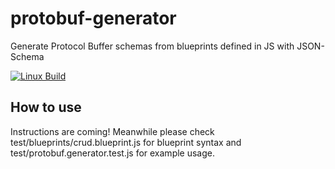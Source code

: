 # protobuf-generator
Generate Protocol Buffer schemas from blueprints defined in JS with JSON-Schema

  [![Linux Build][travis-image]][travis-url]

## How to use

Instructions are coming! Meanwhile please check test/blueprints/crud.blueprint.js for blueprint syntax and test/protobuf.generator.test.js for example usage.


[npm-image]: https://img.shields.io/npm/v/protobuf-generator.svg
[npm-url]: https://npmjs.org/package/protobuf-generator
[travis-image]: https://img.shields.io/travis/kibertoad/protobuf-generator/master.svg?label=linux
[travis-url]: https://travis-ci.org/kibertoad/protobuf-generator
